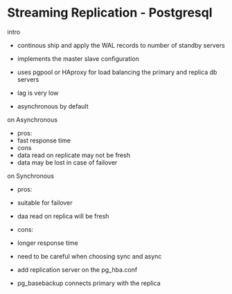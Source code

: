 # Streaming Replication - Postgresql

intro
-  continous ship and apply the WAL records to number of standby servers

- implements the master slave configuration
- uses pgpool or HAproxy for load balancing the primary and replica db servers
- lag is very low
- asynchronous by default

on Asynchronous
- pros:
- fast response time
- cons
- data read on replicate may not be fresh
- data may be lost in case of failover

on Synchronous
- pros:
- suitable for failover
- daa read on replica will be fresh
- cons:
- longer response time

- need to be careful when choosing sync and async
- add replication server on the pg_hba.conf
- pg_basebackup connects primary with the replica

